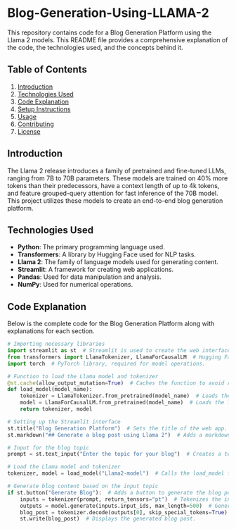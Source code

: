 # Blog-Generation-Using-LLAMA-2

This repository contains code for a Blog Generation Platform using the Llama 2 models. This README file provides a comprehensive explanation of the code, the technologies used, and the concepts behind it.

## Table of Contents
1. [Introduction](#introduction)
2. [Technologies Used](#technologies-used)
3. [Code Explanation](#code-explanation)
4. [Setup Instructions](#setup-instructions)
5. [Usage](#usage)
6. [Contributing](#contributing)
7. [License](#license)

## Introduction

The Llama 2 release introduces a family of pretrained and fine-tuned LLMs, ranging from 7B to 70B parameters. These models are trained on 40% more tokens than their predecessors, have a context length of up to 4k tokens, and feature grouped-query attention for fast inference of the 70B model. This project utilizes these models to create an end-to-end blog generation platform.

## Technologies Used

- **Python**: The primary programming language used.
- **Transformers**: A library by Hugging Face used for NLP tasks.
- **Llama 2**: The family of language models used for generating content.
- **Streamlit**: A framework for creating web applications.
- **Pandas**: Used for data manipulation and analysis.
- **NumPy**: Used for numerical operations.

## Code Explanation

Below is the complete code for the Blog Generation Platform along with explanations for each section.

```python
# Importing necessary libraries
import streamlit as st  # Streamlit is used to create the web interface.
from transformers import LlamaTokenizer, LlamaForCausalLM  # Hugging Face's Transformers library for working with Llama 2 models.
import torch  # PyTorch library, required for model operations.

# Function to load the Llama model and tokenizer
@st.cache(allow_output_mutation=True)  # Caches the function to avoid reloading the model on each interaction.
def load_model(model_name):
    tokenizer = LlamaTokenizer.from_pretrained(model_name)  # Loads the tokenizer for the specified Llama model.
    model = LlamaForCausalLM.from_pretrained(model_name)  # Loads the language model for causal language modeling.
    return tokenizer, model

# Setting up the Streamlit interface
st.title("Blog Generation Platform")  # Sets the title of the web app.
st.markdown("## Generate a blog post using Llama 2")  # Adds a markdown section.

# Input for the blog topic
prompt = st.text_input("Enter the topic for your blog")  # Creates a text input field for entering the blog topic.

# Load the Llama model and tokenizer
tokenizer, model = load_model("Llama2-model")  # Calls the load_model function to load the tokenizer and model.

# Generate blog content based on the input topic
if st.button("Generate Blog"):  # Adds a button to generate the blog post.
    inputs = tokenizer(prompt, return_tensors="pt")  # Tokenizes the input prompt.
    outputs = model.generate(inputs.input_ids, max_length=500)  # Generates text based on the tokenized input with a maximum length of 500 tokens.
    blog_post = tokenizer.decode(outputs[0], skip_special_tokens=True)  # Decodes the generated tokens into a readable string, skipping special tokens.
    st.write(blog_post)  # Displays the generated blog post.


